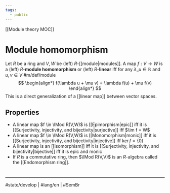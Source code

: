 ```yaml
---
tags:
  - public
---
```

[[Module theory MOC]]
# Module homomorphism

Let $R$ be a ring and $V,W$ be (left) $R$-[[module|modules]].
A map $f : V \to W$ is a (left) $R$-**module homomorphism** or (left) $R$-**linear** iff for any $\lambda,\mu \in \mathbb{R}$ and $u,v \in V$ #m/def/module 
$$
\begin{align*}
f(\lambda u + \mu v) = \lambda f(u) + \mu f(v)
\end{align*}
$$
This is a direct generalization of a [[linear map]] between vector spaces.

## Properties

- A linear map $f \in \lMod R(V,W)$ is [[Epimorphism|epic]] iff it is [[Surjectivity, injectivity, and bijectivity|surjective]] iff $\im f = W$
- A linear map $f \in \lMod R(V,W)$ is [[Monomorphism|monic]] iff it is [[Surjectivity, injectivity, and bijectivity|injective]] iff $\ker f = \{  0 \}$
- A linear map is an [[isomorphism]] iff it is [[Surjectivity, injectivity, and bijectivity|bijective]] iff it is epic and monic
- If $R$ is a commutative ring, then $\lMod R(V,V)$ is an $R$-algebra called the [[Endomorphism ring]].

#
---
#state/develop | #lang/en | #SemBr
